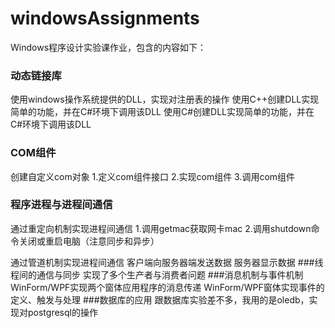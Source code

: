 # windowsAssignments
Windows程序设计实验课作业，包含的内容如下：
### 动态链接库
使用windows操作系统提供的DLL，实现对注册表的操作
使用C++创建DLL实现简单的功能，并在C#环境下调用该DLL
使用C#创建DLL实现简单的功能，并在C#环境下调用该DLL
### COM组件
创建自定义com对象
1.定义com组件接口
2.实现com组件
3.调用com组件
### 程序进程与进程间通信
通过重定向机制实现进程间通信
1.调用getmac获取网卡mac
2.调用shutdown命令关闭或重启电脑（注意同步和异步）

通过管道机制实现进程间通信
客户端向服务器端发送数据
服务器显示数据
###线程间的通信与同步
实现了多个生产者与消费者问题
###消息机制与事件机制
WinForm/WPF实现两个窗体应用程序的消息传递
WinForm/WPF窗体实现事件的定义、触发与处理
###数据库的应用
跟数据库实验差不多，我用的是oledb，实现对postgresql的操作


